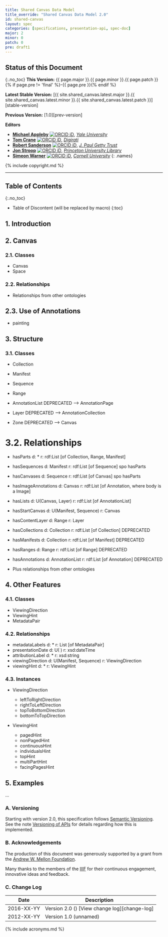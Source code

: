 ```yaml
---
title: Shared Canvas Data Model
title_override: "Shared Canvas Data Model 2.0"
id: shared-canvas
layout: spec
categories: [specifications, presentation-api, spec-doc]
major: 2
minor: 0
patch: 0
pre: draft1
---
```


## Status of this Document
{:.no_toc}
__This Version:__ {{ page.major }}.{{ page.minor }}.{{ page.patch }}{% if page.pre != 'final' %}-{{ page.pre }}{% endif %}

__Latest Stable Version:__ [{{ site.shared_canvas.latest.major }}.{{ site.shared_canvas.latest.minor }}.{{ site.shared_canvas.latest.patch }}][stable-version]

__Previous Version:__ [1.0][prev-version]

**Editors**

  * **[Michael Appleby](https://orcid.org/0000-0002-1266-298X)** [![ORCID iD](/img/orcid_16x16.png)](https://orcid.org/0000-0002-1266-298X), [_Yale University_](http://www.yale.edu/)
  * **[Tom Crane](https://orcid.org/0000-0003-1881-243X)** [![ORCID iD](/img/orcid_16x16.png)](https://orcid.org/0000-0003-1881-243X), [_Digirati_](http://digirati.com/)
  * **[Robert Sanderson](https://orcid.org/0000-0003-4441-6852)** [![ORCID iD](/img/orcid_16x16.png)](https://orcid.org/0000-0003-4441-6852), [_J. Paul Getty Trust_](http://www.getty.edu/)
  * **[Jon Stroop](https://orcid.org/0000-0002-0367-1243)** [![ORCID iD](/img/orcid_16x16.png)](https://orcid.org/0000-0002-0367-1243), [_Princeton University Library_](https://library.princeton.edu/)
  * **[Simeon Warner](https://orcid.org/0000-0002-7970-7855)** [![ORCID iD](/img/orcid_16x16.png)](https://orcid.org/0000-0002-7970-7855), [_Cornell University_](https://www.cornell.edu/)
  {: .names}

{% include copyright.md %}

----

## Table of Contents
{:.no_toc}

* Table of Discontent (will be replaced by macro)
{:toc}

## 1. Introduction



## 2. Canvas

### 2.1. Classes

* Canvas
* Space

### 2.2. Relationships

* Relationships from other ontologies

## 2.3. Use of Annotations

* painting


## 3. Structure

### 3.1. Classes

* Collection
* Manifest
* Sequence
* Range

* AnnotationList DEPRECATED --> AnnotationPage
* Layer DEPRECATED --> AnnotationCollection
* Zone DEPRECATED --> Canvas

# 3.2. Relationships

* hasParts          d: *  r: rdf:List [of Collection, Range, Manifest]
* hasSequences d: Manifest r: rdf:List [of Sequence] spo hasParts
* hasCanvases   d: Sequence r: rdf:List [of Canvas] spo hasParts
* hasImageAnnotations d: Canvas r: rdf:List [of Annotation, where body is a Image]
* hasLists             d: U(Canvas, Layer)  r: rdf:List [of AnnotationList]
* hasStartCanvas  d: U(Manifest, Sequence)   r: Canvas
* hasContentLayer d: Range r: Layer

* hasCollections  d: Collection r: rdf:List [of Collection] DEPRECATED
* hasManifests    d: Collection r: rdf:List [of Manifest] DEPRECATED
* hasRanges        d: Range r: rdf:List [of Range] DEPRECATED
* hasAnnotations d: AnnotationList r: rdf:List [of Annotation] DEPRECATED

* Plus relationships from other ontologies

## 4. Other Features

### 4.1. Classes

* ViewingDirection
* ViewingHint
* MetadataPair

### 4.2. Relationships

* metadataLabels d: *  r: List [of MetadataPair]
* presentationDate d: U( ) r: xsd:dateTime
* attributionLabel d: * r: xsd:string
* viewingDirection d: U(Manifest, Sequence) r: ViewingDirection
* viewingHint d: * r: ViewingHint

### 4.3. Instances

* ViewingDirection
  * leftToRightDirection
  * rightToLeftDirection
  * topToBottomDirection
  * bottomToTopDirection

* ViewingHint
  * pagedHint
  * nonPagedHint
  * continuousHint
  * individualsHint
  * topHint
  * multiPartHint
  * facingPagesHint


## 5. Examples

...


### A. Versioning

Starting with version 2.0, this specification follows [Semantic Versioning][semver]. See the note [Versioning of APIs][versioning] for details regarding how this is implemented.

### B. Acknowledgements

The production of this document was generously supported by a grant from the [Andrew W. Mellon Foundation][mellon].

Many thanks to the members of the [IIIF][iiif-community] for their continuous engagement, innovative ideas and feedback.

### C. Change Log

| Date       | Description           |
| ---------- | --------------------- |
| 2016-XX-YY | Version 2.0 () [View change log][change-log] |
| 2012-XX-YY | Version 1.0 (unnamed) |


[iiif-discuss]: mailto:iiif-discuss@googlegroups.com "Email Discussion List"
[iiif-community]: /community/ "IIIF Community"
[semver]: http://semver.org/spec/v2.0.0.html "Semantic Versioning 2.0.0"
[mellon]: http://www.mellon.org/ "The Andrew W. Mellon Foundation"
[versioning]: /api/annex/notes/semver/ "Versioning of APIs"
[icon-req]: /img/metadata-api/required.png "Required"
[icon-recc]: /img/metadata-api/recommended.png "Recommended"
[icon-opt]: /img/metadata-api/optional.png "Optional"
[icon-na]: /img/metadata-api/not_allowed.png "Not allowed"

{% include acronyms.md %}
